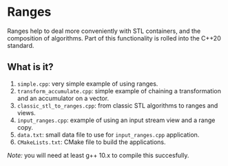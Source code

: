 # Ranges

Ranges help to deal more conveniently with STL containers, and the
composition of algorithms.  Part of this functionality is rolled into
the C++20 standard.

## What is it?
1. `simple.cpp`: very simple example of using ranges.
1. `transform_accumulate.cpp`: simple example of chaining a
    transformation and an accumulator on a vector.
1. `classic_stl_to_ranges.cpp`: from classic STL algorithms to
   ranges and views.
1. `input_ranges.cpp`: example of using an input stream view and a
   range copy.
1. `data.txt`: small data file to use for `input_ranges.cpp` application.
1. `CMakeLists.txt`: CMake file to build the applications.

*Note:* you will need at least g++ 10.x to compile this succesfully.
